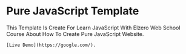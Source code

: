 # Pure JavaScript Template
This Template Is Create For Learn JavaScript With Elzero Web School Course About How To Create Pure JavaScript Website.
```
[Live Demo](https://google.com/).



